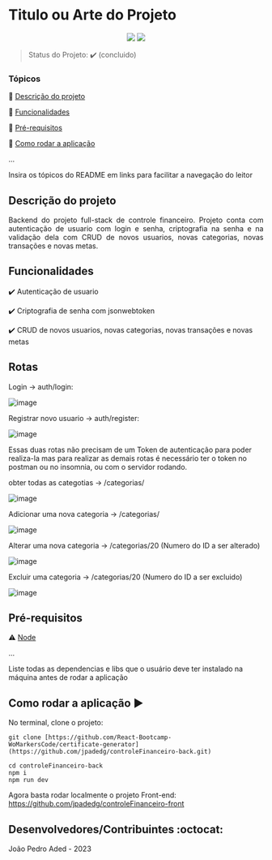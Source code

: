 <h1>Titulo ou Arte do Projeto</h1> 

<p align="center">
  <img src="https://img.shields.io/static/v1?label=express&message=framework&color=blue&style=for-the-badge&logo=EXPRESS"/>
   <img src="http://img.shields.io/static/v1?label=STATUS&message=CONCLUIDO&color=GREEN&style=for-the-badge"/>
</p>

> Status do Projeto: :heavy_check_mark: (concluido)

### Tópicos 

:small_blue_diamond: [Descrição do projeto](#descrição-do-projeto)

:small_blue_diamond: [Funcionalidades](#funcionalidades)

:small_blue_diamond: [Pré-requisitos](#pré-requisitos)

:small_blue_diamond: [Como rodar a aplicação](#como-rodar-a-aplicação-arrow_forward)

... 

Insira os tópicos do README em links para facilitar a navegação do leitor

## Descrição do projeto 

<p align="justify">
  Backend do projeto full-stack de controle financeiro. 
  Projeto conta com autenticação de usuario com login e senha, criptografia na senha e na validação dela com CRUD de novos usuarios, novas categorias, novas transações e novas metas.
</p>

## Funcionalidades

:heavy_check_mark: Autenticação de usuario

:heavy_check_mark: Criptografia de senha com jsonwebtoken

:heavy_check_mark: CRUD de novos usuarios, novas categorias, novas transações e novas metas


## Rotas

Login -> auth/login: 

![image](https://github.com/jpadedg/controleFinanceiro-back/assets/57507707/b2ffa489-7542-492b-a161-79d1833270a5)

Registrar novo usuario -> auth/register: 

![image](https://github.com/jpadedg/controleFinanceiro-back/assets/57507707/743adea5-427d-4674-8e1c-8def3ed5f79a)

Essas duas rotas não precisam de um Token de autenticação para poder realiza-la mas para realizar as demais rotas é necessário ter o token no postman ou no insomnia, ou com o servidor rodando.

obter todas as categotias -> /categorias/

![image](https://github.com/jpadedg/controleFinanceiro-back/assets/57507707/115098de-643e-4258-90ee-4fc2f3e1c66e)

Adicionar uma nova categoria -> /categorias/

![image](https://github.com/jpadedg/controleFinanceiro-back/assets/57507707/b2107034-9143-460e-a615-806dabccf751)

Alterar uma nova categoria -> /categorias/20 (Numero do ID a ser alterado)

![image](https://github.com/jpadedg/controleFinanceiro-back/assets/57507707/3385d89d-034b-4a12-87d1-77fbfaf35ea0)

Excluir uma categoria -> /categorias/20 (Numero do ID a ser excluido)

![image](https://github.com/jpadedg/controleFinanceiro-back/assets/57507707/1dd8dde2-2feb-42b0-9b0f-30bef0dd84fb)


## Pré-requisitos

:warning: [Node](https://nodejs.org/en/download/)

...

Liste todas as dependencias e libs que o usuário deve ter instalado na máquina antes de rodar a aplicação 

## Como rodar a aplicação :arrow_forward:

No terminal, clone o projeto: 

```
git clone [https://github.com/React-Bootcamp-WoMarkersCode/certificate-generator](https://github.com/jpadedg/controleFinanceiro-back.git)
```

```
cd controleFinanceiro-back
npm i
npm run dev
```

Agora basta rodar localmente o projeto Front-end: https://github.com/jpadedg/controleFinanceiro-front


## Desenvolvedores/Contribuintes :octocat:

João Pedro Aded - 2023 
